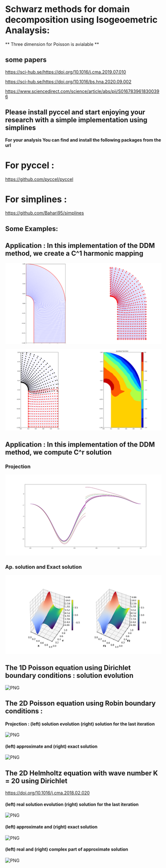 #  Schwarz methods for domain decomposition using Isogeoemetric Analaysis:

** Three dimension for Poisson is avialable **
## some papers
https://sci-hub.se/https://doi.org/10.1016/j.cma.2019.07.010

https://sci-hub.se/https://doi.org/10.1016/bs.hna.2020.09.002

https://www.sciencedirect.com/science/article/abs/pii/S0167839618300396

## Please install pyccel and start enjoying your research with a simple implementation using simplines

**For your analysis You can find and install the following packages from the url**

# For pyccel :
  
  https://github.com/pyccel/pyccel

# For simplines :

  https://github.com/Bahari95/simplines
  
  
## Some Examples:

## Application : In this implementation of the DDM method, we create a C^1 harmonic mapping
![PNG](https://github.com/Bahari95/Isogeometric_analysis_and_domain_decomposition/blob/main/C_r_DDM_roubin/C_1_B_spline_Harmonic_Mapping/C1_Harmonic_mapping.png)

![PNG](https://github.com/Bahari95/Isogeometric_analysis_and_domain_decomposition/blob/main/C_r_DDM_roubin/C_1_B_spline_Harmonic_Mapping/VP_harmonic_c1_mapping.png)

## Application : In this implementation of the DDM method, we compute C^r solution
### Projection
![PNG](https://github.com/Bahari95/Isogeometric_analysis_and_domain_decomposition/blob/main/C_r_DDM_roubin/two_dimension/non_homogeneous_Dirichlet_boundary/Figure_1.png)
### Ap. solution and Exact solution
![PNG](https://github.com/Bahari95/Isogeometric_analysis_and_domain_decomposition/blob/main/C_r_DDM_roubin/two_dimension/non_homogeneous_Dirichlet_boundary/Poisson3D.png)

## The 1D Poisson equation using Dirichlet boundary conditions : solution evolution
![PNG](https://github.com/Bahari95/Isogeometric_analysis_for_domain_decomposition/blob/main/one_dimension/parallel_Schwarz_method_Dirichlet/DD_sol_evol.png)

## The 2D Poisson equation using Robin boundary conditions : 
#### Projection : (left) solution evolution (right) solution for the last iteration
![PNG](https://github.com/Bahari95/Isogeometric_analysis_for_domain_decomposition/blob/main/two_dimension/parallel_Schwarz_method_Robin/on_more_general_geometries/Quart_annulus.png)
#### (left) approximate and (right) exact solution
![PNG](https://github.com/Bahari95/Isogeometric_analysis_for_domain_decomposition/blob/main/two_dimension/parallel_Schwarz_method_Robin/on_more_general_geometries/Quart_annulus_3D.png)

## The 2D Helmholtz equation with wave number K = 20 using Dirichlet

https://doi.org/10.1016/j.cma.2018.02.020
  
#### (left) real solution evolution (right) solution for the last iteration
![PNG](https://github.com/Bahari95/Isogeometric_analysis_for_domain_decomposition_Poisson_equation/blob/main/two_dimension/parallel_Schwarz_method_Dirichlet/Helmholtz_equation/solut_evol.png)


#### (left) approximate and (right) exact solution
![PNG](https://github.com/Bahari95/Isogeometric_analysis_for_domain_decomposition_Poisson_equation/blob/main/two_dimension/parallel_Schwarz_method_Dirichlet/Helmholtz_equation/Helmholtz_3D.png)

#### (left) real and (right) complex part of approximate solution
![PNG](https://github.com/Bahari95/Isogeometric_analysis_for_domain_decomposition_Poisson_equation/blob/main/two_dimension/parallel_Schwarz_method_Dirichlet/Helmholtz_equation/real_and_comlex_part_of_the_solution_.png)
